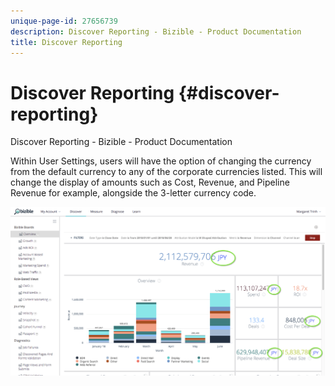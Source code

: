 ```yaml
---
unique-page-id: 27656739
description: Discover Reporting - Bizible - Product Documentation
title: Discover Reporting
---
```


# Discover Reporting {#discover-reporting}

Discover Reporting - Bizible - Product Documentation

Within User Settings, users will have the option of changing the currency from the default currency to any of the corporate currencies listed. This will change the display of amounts such as Cost, Revenue, and Pipeline Revenue for example, alongside the 3-letter currency code.

![](assets/one.png)

